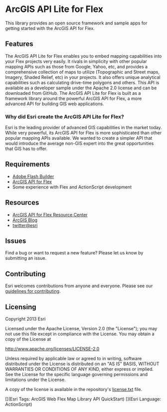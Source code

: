 # ArcGIS API Lite for Flex

This library provides an open source framework and sample apps for getting started with the ArcGIS API for Flex.

## Features

The ArcGIS API Lite for Flex enables you to embed mapping capabilities into
your Flex projects very easily. It rivals in simplicity with other popular mapping
APIs such as those from Google, Yahoo, etc, and provides a comprehensive collection of
maps to utilize (Topographic and Street maps, Imagery, Shaded Relief, etc) in your
projects. It also offers unique analytical capabilities such as calculating drive-time polygons and others.
This API is available as a developer sample under the Apache 2.0 license and can
be downloaded from GitHub. The ArcGIS API Lite for Flex is built as a framework library around the
powerful ArcGIS API for Flex, a more advanced API for building GIS web applications.

### Why did Esri create the ArcGIS API Lite for Flex?

Esri is the leading provider of advanced GIS capabilities in the market today.
While very powerful, its ArcGIS API for Flex is more sophisticated than other popular
mapping APIs available. We wanted to create a simpler API that would introduce the
average non-GIS expert into the great opportunities that GIS has to offer.

## Requirements

* [Adobe Flash Builder](http://www.adobe.com/products/flash-builder.html)
* [ArcGIS API for Flex](https://developers.arcgis.com/en/flex/)
* Some experience with Flex and ActionScript development

## Resources

* [ArcGIS API for Flex Resource Center](https://developers.arcgis.com/en/flex/)
* [ArcGIS Blog](http://blogs.esri.com/esri/arcgis/)
* [twitter@esri](http://twitter.com/esri)

## Issues

Find a bug or want to request a new feature?  Please let us know by submitting an issue.

## Contributing

Esri welcomes contributions from anyone and everyone. Please see our [guidelines for contributing](https://github.com/esri/contributing).

## Licensing
Copyright 2013 Esri

Licensed under the Apache License, Version 2.0 (the "License");
you may not use this file except in compliance with the License.
You may obtain a copy of the License at

   http://www.apache.org/licenses/LICENSE-2.0

Unless required by applicable law or agreed to in writing, software
distributed under the License is distributed on an "AS IS" BASIS,
WITHOUT WARRANTIES OR CONDITIONS OF ANY KIND, either express or implied.
See the License for the specific language governing permissions and
limitations under the License.

A copy of the license is available in the repository's [license.txt](https://raw.github.com/Esri/quickstart-map-library-flex/master/license.txt) file.

[](Esri Tags: ArcGIS Web Flex Map Library API QuickStart)
[](Esri Language: ActionScript)
